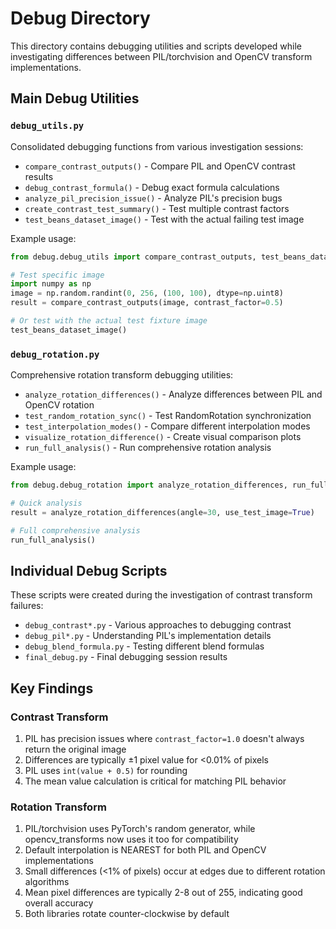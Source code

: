 # Debug Directory

This directory contains debugging utilities and scripts developed while investigating differences between PIL/torchvision and OpenCV transform implementations.

## Main Debug Utilities

### `debug_utils.py`
Consolidated debugging functions from various investigation sessions:

- `compare_contrast_outputs()` - Compare PIL and OpenCV contrast results
- `debug_contrast_formula()` - Debug exact formula calculations
- `analyze_pil_precision_issue()` - Analyze PIL's precision bugs
- `create_contrast_test_summary()` - Test multiple contrast factors
- `test_beans_dataset_image()` - Test with the actual failing test image

Example usage:
```python
from debug.debug_utils import compare_contrast_outputs, test_beans_dataset_image

# Test specific image
import numpy as np
image = np.random.randint(0, 256, (100, 100), dtype=np.uint8)
result = compare_contrast_outputs(image, contrast_factor=0.5)

# Or test with the actual test fixture image
test_beans_dataset_image()
```

### `debug_rotation.py`
Comprehensive rotation transform debugging utilities:

- `analyze_rotation_differences()` - Analyze differences between PIL and OpenCV rotation
- `test_random_rotation_sync()` - Test RandomRotation synchronization
- `test_interpolation_modes()` - Compare different interpolation modes
- `visualize_rotation_difference()` - Create visual comparison plots
- `run_full_analysis()` - Run comprehensive rotation analysis

Example usage:
```python
from debug.debug_rotation import analyze_rotation_differences, run_full_analysis

# Quick analysis
result = analyze_rotation_differences(angle=30, use_test_image=True)

# Full comprehensive analysis
run_full_analysis()
```

## Individual Debug Scripts

These scripts were created during the investigation of contrast transform failures:

- `debug_contrast*.py` - Various approaches to debugging contrast
- `debug_pil*.py` - Understanding PIL's implementation details
- `debug_blend_formula.py` - Testing different blend formulas
- `final_debug.py` - Final debugging session results

## Key Findings

### Contrast Transform
1. PIL has precision issues where `contrast_factor=1.0` doesn't always return the original image
2. Differences are typically ±1 pixel value for <0.01% of pixels
3. PIL uses `int(value + 0.5)` for rounding
4. The mean value calculation is critical for matching PIL behavior

### Rotation Transform
1. PIL/torchvision uses PyTorch's random generator, while opencv_transforms now uses it too for compatibility
2. Default interpolation is NEAREST for both PIL and OpenCV implementations
3. Small differences (<1% of pixels) occur at edges due to different rotation algorithms
4. Mean pixel differences are typically 2-8 out of 255, indicating good overall accuracy
5. Both libraries rotate counter-clockwise by default